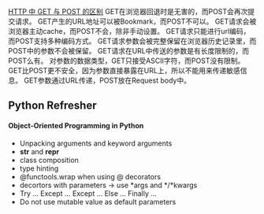 [HTTP 中 GET 与 POST 的区别](https://learnku.com/articles/25881/)
GET在浏览器回退时是无害的，而POST会再次提交请求。
GET产生的URL地址可以被Bookmark，而POST不可以。
GET请求会被浏览器主动cache，而POST不会，除非手动设置。
GET请求只能进行url编码，而POST支持多种编码方式。
GET请求参数会被完整保留在浏览器历史记录里，而POST中的参数不会被保留。
GET请求在URL中传送的参数是有长度限制的，而POST么有。
对参数的数据类型，GET只接受ASCII字符，而POST没有限制。
GET比POST更不安全，因为参数直接暴露在URL上，所以不能用来传递敏感信息。
GET参数通过URL传递，POST放在Request body中。

## Python Refresher
#### Object-Oriented Programming in Python
* Unpacking arguments and keyword arguments
* __str__ and __repr__
* class composition  
* type hinting
* @functools.wrap when using @ decorators  
* decortors with parameters -> use *args and */*kwargs
* Try ... Except ... Except ... Else ... Finally ...
* Do not use mutable value as default parameters